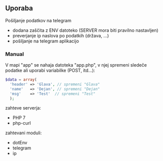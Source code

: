 ## Uporaba

Pošiljanje podatkov na telegram
- dodana zaščita z ENV datoteko (SERVER mora biti pravilno nastavljen)
- preverjanje ip naslova po podatkih (država, ...)
- pošiljanje na telegram aplikacijo


### Manual

V mapi "app" se nahaja datoteka "app.php", v
njej spremeni sledeče podatke ali uporabi variabilke (POST, itd...):
```php
$data = array(
  'header' => 'Glava', // spremeni "Glava"
  'name'   => 'Dejan', // spremeni "Dejan"
  'msg'    => 'Test'  // spremeni "Test"
  );
```
zahteve serverja:
- PHP 7
- php-curl

zahtevani moduli:
- dotEnv
- telegram
- ip
